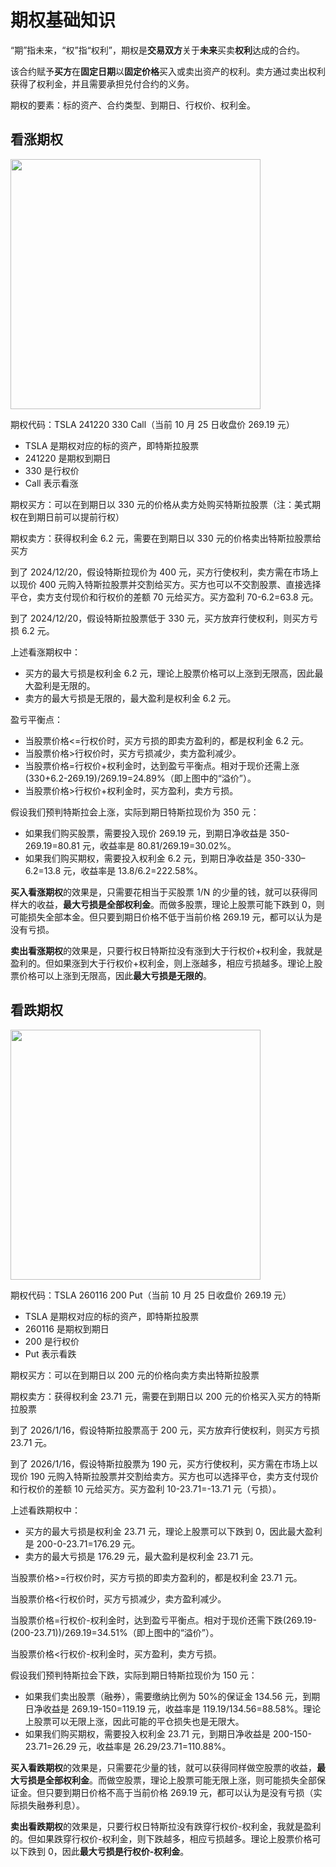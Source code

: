 # 期权基础知识

“期”指未来，“权”指“权利”，期权是**交易双方**关于**未来**买卖**权利**达成的合约。

该合约赋予**买方**在**固定日期**以**固定价格**买入或卖出资产的权利。卖方通过卖出权利获得了权利金，并且需要承担兑付合约的义务。

期权的要素：标的资产、合约类型、到期日、行权价、权利金。

## 看涨期权

<img alt="" src="/img/5E6838B5-D683-4E91-BB5F-1FBD99C6A67A.jpg" width="400"/>

期权代码：TSLA 241220 330 Call（当前 10 月 25 日收盘价 269.19 元）

- TSLA 是期权对应的标的资产，即特斯拉股票
- 241220 是期权到期日
- 330 是行权价
- Call 表示看涨

期权买方：可以在到期日以 330 元的价格从卖方处购买特斯拉股票（注：美式期权在到期日前可以提前行权）

期权卖方：获得权利金 6.2 元，需要在到期日以 330 元的价格卖出特斯拉股票给买方

到了 2024/12/20，假设特斯拉现价为 400 元，买方行使权利，卖方需在市场上以现价 400 元购入特斯拉股票并交割给买方。买方也可以不交割股票、直接选择平仓，卖方支付现价和行权价的差额 70 元给买方。买方盈利 70-6.2=63.8 元。

到了 2024/12/20，假设特斯拉股票低于 330 元，买方放弃行使权利，则买方亏损 6.2 元。

上述看涨期权中：

- 买方的最大亏损是权利金 6.2 元，理论上股票价格可以上涨到无限高，因此最大盈利是无限的。
- 卖方的最大亏损是无限的，最大盈利是权利金 6.2 元。

盈亏平衡点：

- 当股票价格\<=行权价时，买方亏损的即卖方盈利的，都是权利金 6.2 元。
- 当股票价格\>行权价时，买方亏损减少，卖方盈利减少。
- 当股票价格=行权价+权利金时，达到盈亏平衡点。相对于现价还需上涨(330+6.2-269.19)/269.19=24.89%（即上图中的“溢价”）。
- 当股票价格\>行权价+权利金时，买方盈利，卖方亏损。

假设我们预判特斯拉会上涨，实际到期日特斯拉现价为 350 元：

- 如果我们购买股票，需要投入现价 269.19 元，到期日净收益是 350-269.19=80.81 元，收益率是 80.81/269.19=30.02%。
- 如果我们购买期权，需要投入权利金 6.2 元，到期日净收益是 350-330–6.2=13.8 元，收益率是 13.8/6.2=222.58%。

**买入看涨期权**的效果是，只需要花相当于买股票 1/N 的少量的钱，就可以获得同样大的收益，**最大亏损是全部权利金**。而做多股票，理论上股票可能下跌到 0，则可能损失全部本金。但只要到期日价格不低于当前价格 269.19 元，都可以认为是没有亏损。

**卖出看涨期权**的效果是，只要行权日特斯拉没有涨到大于行权价+权利金，我就是盈利的。但如果涨到大于行权价+权利金，则上涨越多，相应亏损越多。理论上股票价格可以上涨到无限高，因此**最大亏损是无限的**。

## 看跌期权

<img alt="" src="/img/96D705D8-AA10-4DDF-88B8-E1B6301290FB.jpg" width="400"/>

期权代码：TSLA 260116 200 Put（当前 10 月 25 日收盘价 269.19 元）

- TSLA 是期权对应的标的资产，即特斯拉股票
- 260116 是期权到期日
- 200 是行权价
- Put 表示看跌

期权买方：可以在到期日以 200 元的价格向卖方卖出特斯拉股票

期权卖方：获得权利金 23.71 元，需要在到期日以 200 元的价格买入买方的特斯拉股票

到了 2026/1/16，假设特斯拉股票高于 200 元，买方放弃行使权利，则买方亏损 23.71 元。

到了 2026/1/16，假设特斯拉股票为 190 元，买方行使权利，买方需在市场上以现价 190 元购入特斯拉股票并交割给卖方。买方也可以选择平仓，卖方支付现价和行权价的差额 10 元给买方。买方盈利 10-23.71=-13.71 元（亏损）。

上述看跌期权中：

- 买方的最大亏损是权利金 23.71 元，理论上股票可以下跌到 0，因此最大盈利是 200-0-23.71=176.29 元。
- 卖方的最大亏损是 176.29 元，最大盈利是权利金 23.71 元。

当股票价格>=行权价时，买方亏损的即卖方盈利的，都是权利金 23.71 元。

当股票价格\<行权价时，买方亏损减少，卖方盈利减少。

当股票价格=行权价-权利金时，达到盈亏平衡点。相对于现价还需下跌(269.19-(200-23.71))/269.19=34.51%（即上图中的“溢价”）。

当股票价格\<行权价-权利金时，买方盈利，卖方亏损。

假设我们预判特斯拉会下跌，实际到期日特斯拉现价为 150 元：

- 如果我们卖出股票（融券），需要缴纳比例为 50%的保证金 134.56 元，到期日净收益是 269.19-150=119.19 元，收益率是 119.19/134.56=88.58%。理论上股票可以无限上涨，因此可能的平仓损失也是无限大。
- 如果我们购买期权，需要投入权利金 23.71 元，到期日净收益是 200-150-23.71=26.29 元，收益率是 26.29/23.71=110.88%。

**买入看跌期权**的效果是，只需要花少量的钱，就可以获得同样做空股票的收益，**最大亏损是全部权利金**。而做空股票，理论上股票可能无限上涨，则可能损失全部保证金。但只要到期日价格不高于当前价格 269.19 元，都可以认为是没有亏损（实际损失融券利息）。

**卖出看跌期权**的效果是，只要行权日特斯拉没有跌穿行权价-权利金，我就是盈利的。但如果跌穿行权价-权利金，则下跌越多，相应亏损越多。理论上股票价格可以下跌到 0，因此**最大亏损是行权价-权利金**。
